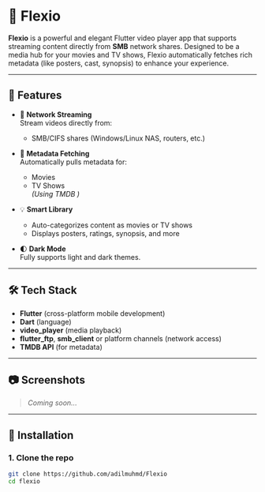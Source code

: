 # 🎥 Flexio

**Flexio** is a powerful and elegant Flutter video player app that supports streaming content directly from **SMB** network shares. Designed to be a media hub for your movies and TV shows, Flexio automatically fetches rich metadata (like posters, cast, synopsis) to enhance your experience.

---

## 🚀 Features

- 📁 **Network Streaming**  
  Stream videos directly from:
    - SMB/CIFS shares (Windows/Linux NAS, routers, etc.)

- 🧠 **Metadata Fetching**  
  Automatically pulls metadata for:
    - Movies
    - TV Shows  
      *(Using TMDB )*


- 💡 **Smart Library**
    - Auto-categorizes content as movies or TV shows
    - Displays posters, ratings, synopsis, and more

- 🌓 **Dark Mode**  
  Fully supports light and dark themes.

---

## 🛠️ Tech Stack

- **Flutter** (cross-platform mobile development)
- **Dart** (language)
- **video_player** (media playback)
- **flutter_ftp**, **smb_client** or platform channels (network access)
- **TMDB API** (for metadata)

---

## 📷 Screenshots

> _Coming soon..._

---

## 🔧 Installation

### 1. Clone the repo

```bash
git clone https://github.com/adilmuhmd/Flexio
cd flexio

